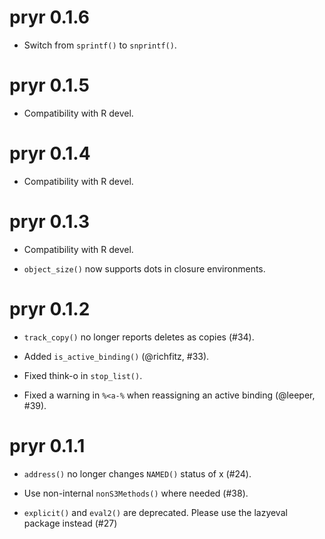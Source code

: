 # pryr 0.1.6

* Switch from `sprintf()` to `snprintf()`.

# pryr 0.1.5

* Compatibility with R devel.

# pryr 0.1.4

* Compatibility with R devel.

# pryr 0.1.3

* Compatibility with R devel.

* `object_size()` now supports dots in closure environments.

# pryr 0.1.2

* `track_copy()` no longer reports deletes as copies (#34).

* Added `is_active_binding()` (@richfitz, #33).

* Fixed think-o in `stop_list()`.

* Fixed a warning in `%<a-%` when reassigning an active binding
  (@leeper, #39).


# pryr 0.1.1

* `address()` no longer changes `NAMED()` status of x (#24).

* Use non-internal `nonS3Methods()` where needed (#38).

* `explicit()` and `eval2()` are deprecated. Please use the lazyeval
  package instead (#27)
